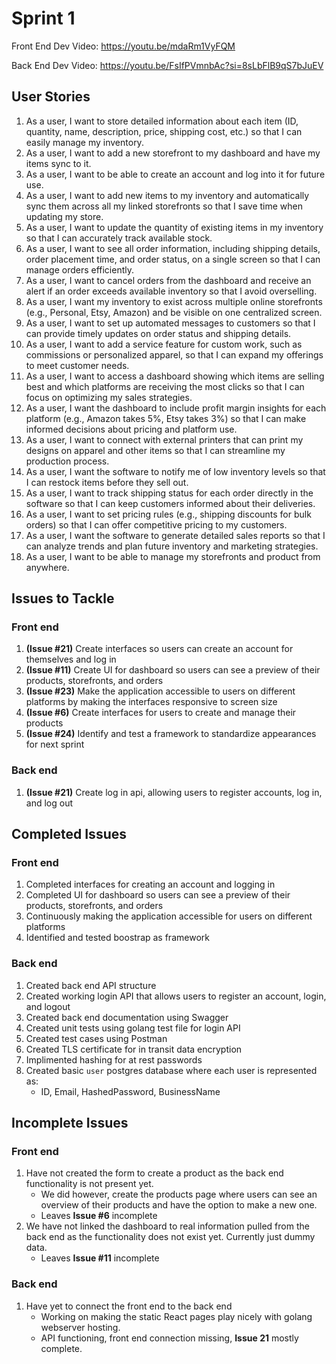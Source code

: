 # Sprint 1
Front End Dev Video: https://youtu.be/mdaRm1VyFQM

Back End Dev Video: https://youtu.be/FsIfPVmnbAc?si=8sLbFlB9qS7bJuEV

## User Stories

1.	As a user, I want to store detailed information about each item (ID, quantity, name, description, price, shipping cost, etc.) so that I can easily manage my inventory.
2.	As a user, I want to add a new storefront to my dashboard and have my items sync to it.
3.	As a user, I want to be able to create an account and log into it for future use.
4.	As a user, I want to add new items to my inventory and automatically sync them across all my linked storefronts so that I save time when updating my store.
5.	As a user, I want to update the quantity of existing items in my inventory so that I can accurately track available stock.
6.	As a user, I want to see all order information, including shipping details, order placement time, and order status, on a single screen so that I can manage orders efficiently.
7.	As a user, I want to cancel orders from the dashboard and receive an alert if an order exceeds available inventory so that I avoid overselling.
8.	As a user, I want my inventory to exist across multiple online storefronts (e.g., Personal, Etsy, Amazon) and be visible on one centralized screen.
9.	As a user, I want to set up automated messages to customers so that I can provide timely updates on order status and shipping details.
10.	As a user, I want to add a service feature for custom work, such as commissions or personalized apparel, so that I can expand my offerings to meet customer needs.
11.	As a user, I want to access a dashboard showing which items are selling best and which platforms are receiving the most clicks so that I can focus on optimizing my sales strategies.
12.	As a user, I want the dashboard to include profit margin insights for each platform (e.g., Amazon takes 5%, Etsy takes 3%) so that I can make informed decisions about pricing and platform use.
13.	As a user, I want to connect with external printers that can print my designs on apparel and other items so that I can streamline my production process.
14.	As a user, I want the software to notify me of low inventory levels so that I can restock items before they sell out.
15.	As a user, I want to track shipping status for each order directly in the software so that I can keep customers informed about their deliveries.
16.	As a user, I want to set pricing rules (e.g., shipping discounts for bulk orders) so that I can offer competitive pricing to my customers.
17.	As a user, I want the software to generate detailed sales reports so that I can analyze trends and plan future inventory and marketing strategies.
18.	As a user, I want to be able to manage my storefronts and product from anywhere.

## Issues to Tackle
### Front end
1. **(Issue #21)** Create interfaces so users can create an account for themselves and log in
2. **(Issue #11)** Create UI for dashboard so users can see a preview of their products, storefronts, and orders
3. **(Issue #23)** Make the application accessible to users on different platforms by making the interfaces responsive to screen size
4. **(Issue #6)** Create interfaces for users to create and manage their products
5. **(Issue #24)** Identify and test a framework to standardize appearances for next sprint
   
### Back end
1. **(Issue #21)** Create log in api, allowing users to register accounts, log in, and log out

## Completed Issues
### Front end
1. Completed interfaces for creating an account and logging in
2. Completed UI for dashboard so users can see a preview of their products, storefronts, and orders
3. Continuously making the application accessible for users on different platforms
4. Identified and tested boostrap as framework
### Back end
1. Created back end API structure
2. Created working login API that allows users to register an account, login, and logout
3. Created back end documentation using Swagger
4. Created unit tests using golang test file for login API
5. Created test cases using Postman
6. Created TLS certificate for in transit data encryption
7. Implimented hashing for at rest passwords
8. Created basic `user` postgres database where each user is represented as:
   - ID, Email, HashedPassword, BusinessName


## Incomplete Issues
### Front end
1. Have not created the form to create a product as the back end functionality is not present yet.
   - We did however, create the products page where users can see an overview of their products and have the option to make a new one.
   - Leaves **Issue #6** incomplete
2. We have not linked the dashboard to real information pulled from the back end as the functionality does not exist yet. Currently just dummy data.
   - Leaves **Issue #11** incomplete

### Back end
1. Have yet to connect the front end to the back end
   - Working on making the static React pages play nicely with golang webserver hosting.
   - API functioning, front end connection missing, **Issue 21** mostly complete.